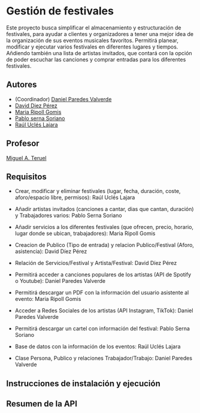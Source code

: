 # Gestión de festivales
[//]: # (Incluid aquí la descripción de vuestra aplicación. Por cierto, así se ponen comentarios en Markdown)
Este proyecto busca simplificar el almacenamiento y estructuración de festivales, para ayudar a clientes y organizadores a tener una mejor idea de la organización de sus eventos musicales favoritos. Permitirá planear, modificar y ejecutar varios festivales en diferentes lugares y tiempos. Añdiendo también una lista de artistas invitados, que contará con la opción de poder escuchar las canciones y comprar entradas para los diferentes festivales. 

## Autores

* (Coordinador) [Daniel Paredes Valverde](https://github.com/Armand041)
* [David Diez Pérez ](https://github.com/daviddiez06)
* [Maria Ripoll Gomis ](https://github.com/mariaripoll4)
* [Pablo serna Soriano](https://github.com/PabloSerna4542)
* [Raúl Uclés Lajara ](https://github.com/RaulUclesLajara)

## Profesor
[//]: # (Dejad a quien corresponda)
[Miguel A. Teruel](https://github.com/materuel-ua)

## Requisitos
[//]: # (Indicad aquí los requisitos de vuestra aplicación, así como el alumno responsable de cada uno de ellos)
- Crear, modificar y eliminar festivales (lugar, fecha, duración, coste, aforo/espacio libre, permisos): Raúl Uclés Lajara 

- Añadir artistas invitados (canciones a cantar, dias que cantan, duración) y Trabajadores varios: Pablo Serna Soriano 

- Añadir servicios a los diferentes festivales (que ofrecen, precio, horario, lugar donde se ubican, trabajadores): Maria Ripoll Gomis 

- Creacion de Publico (Tipo de entrada) y relacion Publico/Festival (Aforo, asistencia): David Díez Pérez

- Relación de Servicios/Festival y Artista/Festival: David Díez Pérez 

- Permitirá acceder a canciones populares de los artistas (API de Spotify o Youtube): Daniel Paredes Valverde 

- Permitirá descargar un PDF con la información del usuario asistente al evento: Maria Ripoll Gomis 

- Acceder a Redes Sociales de los artistas (API Instagram, TikTok): Daniel Paredes Valverde 

- Permitirá descargar un cartel con información del festival: Pablo Serna Soriano 

- Base de datos con la información de los eventos: Raúl Uclés Lajara

- Clase Persona, Publico y relaciones Trabajador/Trabajo: Daniel Paredes Valverde 

## Instrucciones de instalación y ejecución
[//]: # (Indicad aquí qué habría que hacer para ejecutar vuestra aplicación)

## Resumen de la API
[//]: # (Cuando tengáis la API, añadiréis aquí la descripción de las diferentes llamadas.)
[//]: # (Para la evaluación por pares, indicaréis aquí las diferentes opciones de vuestro menú textual, especificando para qué sirve cada una de ellas)
